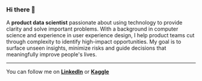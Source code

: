 ### Hi there 👋

A **product data scientist** passionate about using technology to provide clarity and solve important problems. With a background in computer science and experience in user experience design, I help product teams cut through complexity to identify high-impact opportunities. My goal is to surface unseen insights, minimize risks and guide decisions that meaningfully improve people's lives.

---

You can follow me on **[LinkedIn](https://linkedin.com/in/mohamedyosef101)** or **[Kaggle](https://kaggle.com/mohamedyosef101)**
